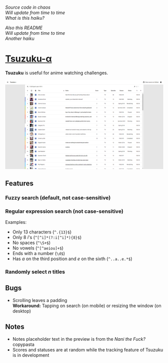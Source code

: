 *Source code in chaos<br>
Will update from time to time<br>
What is this haiku?*

*Also this README<br>
Will update from time to time<br>
Another haiku*

# [Tsuzuku-α](https://kuzutsu.github.io/tsuzuku/test/)
**Tsuzuku** is useful for anime watching challenges.

![](https://raw.githubusercontent.com/kuzutsu/tsuzuku/master/test/preview.png)

## Features
### Fuzzy search (default, not case-sensitive)
### Regular expression search (not case-sensitive)
Examples:
* Only 13 characters (`^.{13}$`)
* Only 8 *i*'s (`^[^i]*(?:i[^i]*){8}$`)
* No spaces (`^\S+$`)
* No vowels (`^[^aeiou]+$`)
* Ends with a number (`\d$`)
* Has *a* on the third position and *e* on the sixth (`^..a..e.*$`)

### Randomly select *n* titles

## Bugs
* Scrolling leaves a padding<br>
**Workaround:** Tapping on search (on mobile) or resizing the window (on desktop)

## Notes
* Notes placeholder text in the preview is from the *Nani the Fuck?* copypasta
* Scores and statuses are at random while the tracking feature of Tsuzuku is in development
